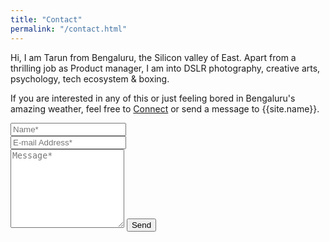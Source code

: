 ```yaml
---
title: "Contact"
permalink: "/contact.html"
---
```


<form action="https://formspree.io/{{site.email}}" method="POST">    
<p class="mb-4">Hi, I am Tarun from Bengaluru, the Silicon valley of East. Apart from a thrilling job as Product manager, I am into DSLR photography, creative arts, psychology, tech ecosystem & boxing. 

If you are interested in any of this or just feeling bored in Bengaluru's amazing weather, feel free to <span><a target="_blank" href= "{{author.linkedin}}" class="btn btn-outline-success btn-sm btn-round ml-1">Connect</a></span> or send a message to {{site.name}}.</p>
<div class="form-group row">
<div class="col-md-6">
<input class="form-control" type="text" name="name" placeholder="Name*" required>
</div>
<div class="col-md-6">
<input class="form-control" type="email" name="_replyto" placeholder="E-mail Address*" required>
</div>
</div>
<textarea rows="8" class="form-control mb-3" name="message" placeholder="Message*" required></textarea>    
<input class="btn btn-success" type="submit" value="Send">
</form>

